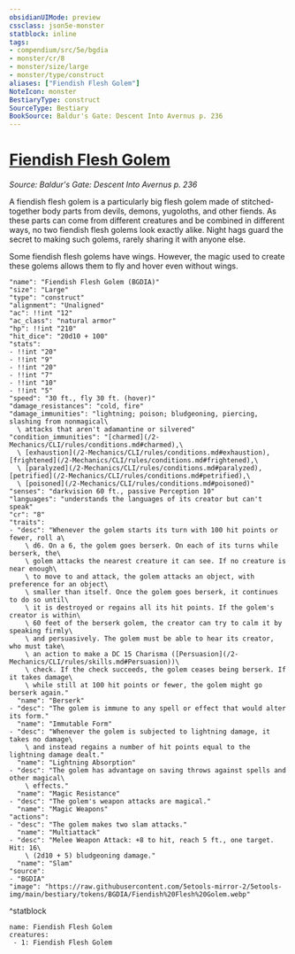 ```yaml
---
obsidianUIMode: preview
cssclass: json5e-monster
statblock: inline
tags:
- compendium/src/5e/bgdia
- monster/cr/8
- monster/size/large
- monster/type/construct
aliases: ["Fiendish Flesh Golem"]
NoteIcon: monster
BestiaryType: construct
SourceType: Bestiary
BookSource: Baldur's Gate: Descent Into Avernus p. 236
---
```

# [Fiendish Flesh Golem](2-Mechanics/CLI/bestiary/construct/fiendish-flesh-golem-bgdia.md)
*Source: Baldur's Gate: Descent Into Avernus p. 236*  

A fiendish flesh golem is a particularly big flesh golem made of stitched-together body parts from devils, demons, yugoloths, and other fiends. As these parts can come from different creatures and be combined in different ways, no two fiendish flesh golems look exactly alike. Night hags guard the secret to making such golems, rarely sharing it with anyone else.

Some fiendish flesh golems have wings. However, the magic used to create these golems allows them to fly and hover even without wings.

```statblock
"name": "Fiendish Flesh Golem (BGDIA)"
"size": "Large"
"type": "construct"
"alignment": "Unaligned"
"ac": !!int "12"
"ac_class": "natural armor"
"hp": !!int "210"
"hit_dice": "20d10 + 100"
"stats":
- !!int "20"
- !!int "9"
- !!int "20"
- !!int "7"
- !!int "10"
- !!int "5"
"speed": "30 ft., fly 30 ft. (hover)"
"damage_resistances": "cold, fire"
"damage_immunities": "lightning; poison; bludgeoning, piercing, slashing from nonmagical\
  \ attacks that aren't adamantine or silvered"
"condition_immunities": "[charmed](/2-Mechanics/CLI/rules/conditions.md#charmed),\
  \ [exhaustion](/2-Mechanics/CLI/rules/conditions.md#exhaustion), [frightened](/2-Mechanics/CLI/rules/conditions.md#frightened),\
  \ [paralyzed](/2-Mechanics/CLI/rules/conditions.md#paralyzed), [petrified](/2-Mechanics/CLI/rules/conditions.md#petrified),\
  \ [poisoned](/2-Mechanics/CLI/rules/conditions.md#poisoned)"
"senses": "darkvision 60 ft., passive Perception 10"
"languages": "understands the languages of its creator but can't speak"
"cr": "8"
"traits":
- "desc": "Whenever the golem starts its turn with 100 hit points or fewer, roll a\
    \ d6. On a 6, the golem goes berserk. On each of its turns while berserk, the\
    \ golem attacks the nearest creature it can see. If no creature is near enough\
    \ to move to and attack, the golem attacks an object, with preference for an object\
    \ smaller than itself. Once the golem goes berserk, it continues to do so until\
    \ it is destroyed or regains all its hit points. If the golem's creator is within\
    \ 60 feet of the berserk golem, the creator can try to calm it by speaking firmly\
    \ and persuasively. The golem must be able to hear its creator, who must take\
    \ an action to make a DC 15 Charisma ([Persuasion](/2-Mechanics/CLI/rules/skills.md#Persuasion))\
    \ check. If the check succeeds, the golem ceases being berserk. If it takes damage\
    \ while still at 100 hit points or fewer, the golem might go berserk again."
  "name": "Berserk"
- "desc": "The golem is immune to any spell or effect that would alter its form."
  "name": "Immutable Form"
- "desc": "Whenever the golem is subjected to lightning damage, it takes no damage\
    \ and instead regains a number of hit points equal to the lightning damage dealt."
  "name": "Lightning Absorption"
- "desc": "The golem has advantage on saving throws against spells and other magical\
    \ effects."
  "name": "Magic Resistance"
- "desc": "The golem's weapon attacks are magical."
  "name": "Magic Weapons"
"actions":
- "desc": "The golem makes two slam attacks."
  "name": "Multiattack"
- "desc": "Melee Weapon Attack: +8 to hit, reach 5 ft., one target. Hit: 16\
    \ (2d10 + 5) bludgeoning damage."
  "name": "Slam"
"source":
- "BGDIA"
"image": "https://raw.githubusercontent.com/5etools-mirror-2/5etools-img/main/bestiary/tokens/BGDIA/Fiendish%20Flesh%20Golem.webp"
```
^statblock

```encounter-table
name: Fiendish Flesh Golem
creatures:
 - 1: Fiendish Flesh Golem
```